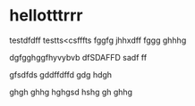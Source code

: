 # hellotttrrr
testdfdff
testts<csfffts
fggfg
jhhxdff
fggg
ghhhg

dgfgghggfhyvybvb
dfSDAFFD
sadf
ff

gfsdfds
gddffdffd
gdg
hdgh

ghgh
ghhg
hghgsd
hshg
gh
ghhg
